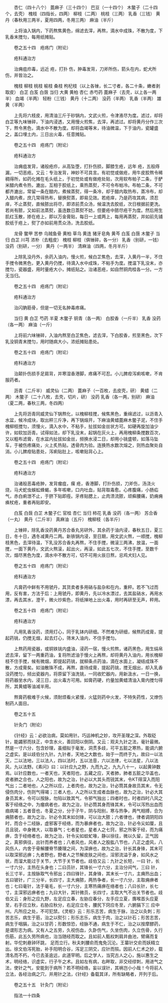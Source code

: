 <!-- { "loadSidebar": true } -->
　　杏仁（四十八个） 蓖麻子（三十四个） 巴豆（一十四个） 木鳖子（二十四个，去壳） 槐枝（四指长，四两） 柳枝（二两） 桃枝（三两） 乳香（三钱） 黄丹（春秋用三两半，夏用四两，冬用三两） 麻油（半斤）

　　上将油入锅内，下药熬焦黄色，绵滤去滓，再熬，滴水中成珠，不散为度，下乳香末搅匀，每用纸摊贴。

　　卷之五十四　疮疡门（附论）

　　疮科通治方

　　治痈疽疖毒，远近 疮，打扑 伤，肿毒发背，刀斧所伤，箭头在内，蛇犬所伤，并皆治之。

　　槐枝 柳枝 桃枝 榆枝 桑枝 枸杞枝（以上各锉，长二寸者，各二十条，嫩者剥取皮） 白芷 白芨 白蔹 当归 大黄 黄柏 杏仁 赤芍药 蓖麻子（去壳，以上各一两半） 血竭（半两） 轻粉（三钱） 黄丹（十二两） 没药（半两） 乳香（半两） 雄黄（半两）

　　上先将六枝皮，用清油三斤于砂锅内，文武火煎，令津液尽为度。滤过，却将白芷等九味锉碎，下油内浸透，又用慢火煎焦，去滓，再滤过。却将黄丹分作三次下，熬令黑色，滴水中不散为度。却将血竭等末，待油微温，下于油内，瓷罐盛之，盖口埋土内，三日出火毒，任意摊贴。

　　卷之五十四　疮疡门（附论）

　　疮科通治方

　　治痈疽发背，诸般疮疖，从高坠堕，打扑伤损，脚膝生疮，远年 疮，五般痔漏，一切恶疮。又云：专治发背，神妙不可具言。有初觉或做疮，用牛皮胶熬令稀稠得所，如药化摊在毛头纸上，于初觉处或有做疮处贴，次用软布帕子二条，于酽米醋内煮令热，漉出，互相于胶纸上，乘热蒸熨，不可令布帕冷。布帕二条，不可都齐漉出，常留一条在醋内，煮候蒸熨，得一条冷，却于醋内取热布，蒸冷布，却入醋内煮，庶几常得热布，替换熨蒸，即易见效。若疮痒，乃是药攻其病，须忍痒，不止蒸熨，直候脓出将尽，即浓前贯众汤，候温洗去胶纸，次日根据前更洗。若尚有脓，又如前法蒸熨，虽连数日蒸熨不妨，但要疮中脓尽疮干为度。然后用生肌红玉散，掺在疮上，即以万金膏贴，每日一上或两上，每用再蒸熨，并如前先铺胶纸于疮上，熨了亦如前用贯众汤，洗去胶纸。

　　龙骨 鳖甲 苦参 乌贼鱼骨 黄柏 草乌 黄连 猪牙皂角 黄芩 白芨 白蔹 木鳖子 当归 白芷 川芎 浓朴（去粗皮） 槐枝 柳枝（俱锉碎，各一分） 乳香（别研，一钱） 没药（别研，一分） 黄丹（一两半） 清麻油（四两，冬月半斤）

　　上除乳没丹外，余药入油内，慢火煎，候白芷焦色，去滓，入黄丹一半，不住手搅令微黑色，更入黄丹仍搅，待滴入水中成珠，不粘手为度。搅温下乳没末，亦搅匀，瓷器盛，用时量疮大小，摊纸贴之。治诸恶疮，如自然铜肉桂各一分。一方无当归。

　　卷之五十四　疮疡门（附论）

　　疮科通治方

　　治闪肭筋骨，但是一切无名肿毒疼痛。

　　当归 黄 白芷 芍药 半夏 木鳖子 铜青（各一两） 白胶香（一斤半） 乳香 没药（各一两） 麻油（一斤）

　　上将前六味锉碎，入油内熬至白芷焦色，滤去滓，下白胶香，煎至黑色，次下乳没铜青末搅匀，用时随病大小，浓纸摊贴患处。

　　卷之五十四　疮疡门（附论）

　　疮科通治方

　　治颠扑伤损手足肩背，并寒湿香港脚，疼痛不可忍。小儿脾疳泻痢咳嗽，不肯服药者。

　　沥青（二斤半） 威灵仙（二两） 蓖麻子（一百枚，去皮壳，研） 黄蜡（二两） 木鳖子（二十八枚，去壳，切片，研） 没药 乳香（各一两，别研） 麻油（夏二两，春秋三两，冬四两）

　　上先将沥青同威灵仙下锅熬化，以槐柳枝搅，候焦黑色，重绵滤过，以沥青入水盆，候冷成块，取出秤三斤净，再下锅熔开，下麻油黄蜡蓖麻木鳖子泥，不住手槐柳枝搅匀，须慢火，滴入水中，不粘手，扯拔如金丝状方可。如硬再旋加油少许，如软加沥青。试得如法，却下乳没末，起锅在灰火上，再用槐柳条搅数百次，又以粗布滤膏，在水盆内扯拔如金丝，频换水浸二日，却用小铫盛顿，如落马坠车，于被伤疼痛处，火上炙热贴，透骨肉为验。连换热水数次熔之，则热血聚处自消。小儿脾疳贴患处，泻痢贴肚上，咳嗽贴背心上。

　　卷之五十四　疮疡门（附论）

　　疮科通治方

　　治诸般恶毒疮肿，发背瘤疽，瘰 疮，香港脚，打扑伤损，刀斧伤，汤浇火烧，马犬蛇虫蜈蚣蜂蝎，多年咳嗽，口内吐血，贴背取毒愈。心疼腹痛，小肠疝气，赤白痢泄不止，于脐下贴即痊。牙疼贴腮上，止肉溃流脓，顽癣腰痛，奶痈痈痪杖疮，重者再贴即安。

　　白芨 白蔹 白芷 木鳖子仁 官桂 杏仁 当归 柿花 乳香 没药（各一两） 苏合香（一丸） 黄丹（二斤半） 真麻油（五斤） 槐柳枝（各半斤）

　　上锉碎，除乳香没药黄丹苏合香丸另研外，其余药于油内浸，春秋五日，夏三日，冬十日，遇冬减黄丹二两。新铁锅内浸，至日期，用文武火熬，一顺搅，槐柳枝黑色，去滓待温，下乳没苏合香丸再熬，不住手搅，微滚三两沸，放温，一面搅，一面下黄丹，文武火熬滚，起出火，再滚，如此五七次，不住手搅，至数千次，烟尽黑色为度，滴水中不散方可，切不可用火辰日熬，忌鸡犬妇人见。

　　卷之五十四　疮疡门（附论）

　　疮科通治方

　　凡膏药中鲜有不用虢丹，其货卖者多用硝与盐杂和在内，重秤。若不飞过而用，反有害，方法于后：上用虢丹，即黄丹，先以冷水漂过，去其盐硝水，再用水漂，再去其水，澄干，微火炒紫色，将纸掸地上出火毒，用时再研至无声，秤用。

　　卷之五十四　疮疡门（附论）

　　疮科通治方

　　凡用乳香没药，须用灯心，同于乳钵内研细。不然难为研细，候熬药成膏，提起药铫，仍搅无烟，起去灯心，筛末入油内，不住手搅匀。

　　上熬药用瓷器，或铜铁铫内盛油，浸药一宿，慢火煎熬，诸药黑色，用生绢帛滤去滓，留下一两重药油，复将所滤油于慢火上再熬，却将黄丹入油内，用长槐柳枝不住手搅，候有微烟，即提起药铫，就柳条点药油，滴在水面上，凝结成珠不散，方成膏矣。如油散珠不成，再熬，直待成膏，提起药铫，搅无烟出，却入乳香没药搅匀，倾出瓷器内，将原留下油洗铫，一同收贮器内，用新汲水，一日一换，将药器坐水内，浸三日，出火毒方可用。如膏药硬，约量加黄蜡清油入膏内搅匀得所，其黄蜡等油减半用。

　　熬膏药极难于火候，须耐烦看火紧慢，火猛则药中火发，不特失药性，又燎伤制药人面目。

　　卷之五十五

　　针灸门（附论）

　　《针经》云：必欲治病，莫如用针。巧运神机之妙，攻开圣理之深。外取砭针，能蠲邪而扶正，中含水火，善回阳以倒阴。又云：观夫九针之法，毫针最微。然是一寸六分，包含妙理，虽细拟于毫发，洞贯多歧，可平五脏之寒热，能调六腑之虚实。是以歧伯分九针。九针者，天地之大数也，始于一而终于九，故曰一以法天，二以法地，三以法人，四以法时，五以法音，六以法律，七以法星，八以法风，九以法野。《素问》曰：以针应九之野，九而九之，九九八十一，以起黄钟数焉。以针应数也，一者天也，天者阳也，五藏之应，天者肺，肺者五脏之华盖也，皮者肺之合也，人之阳也，故为之治，针必以大其头而锐其末，令KT得深入而阳气出；二者地也，人之所以应，上者肉也，故为之治，针必筒其身故员其末，令无侵伤肉分，伤则气得竭；三者人也，人之所以生成者血脉也，故为之治，针必大其身员其末，令可以按脉，勿陷以致其气，令邪气独出；四者时也，时者四时八风之客于经络之中，为瘤病者也，故为之治，针必筒其身而锋其末，令可以泻热出血而痼病竭；五者音也，冬夏之分，分于子午，阴与阳别，寒与热争，两气相搏，合为痈脓者也，故为之治，针必令其末如剑锋，可以治大脓；六者律也，律者调阴阳四时，而合十二经脉，虚邪客于经络，而为暴痹者也，故为之治，针必令尖如厘，且员且锐，中身微大，以取暴气；七者星也，星者人之七窍，邪之所客于经，而为痛痹，含于经络者也，故为之治，针令尖如蚊虻喙，静以徐往，微以久留，正气因之，真邪俱往，出针而养者也；八者风也，风者人之股肱八节也，八正之虚风，八风伤人，内舍于骨解腰脊节腠理之间，为深痹也，故为之治，针长其身锋，其末可以取深邪远痹；九者野也，野者人之节解皮肤之间也，淫邪流溢于身，如风水之状，而溜大能过于关节，大节于关节者也。歧伯又云：九针之长短，一曰 针，长一寸六分，主热在头身也；二曰员针，其锋长一寸六分，主治分间气，三曰 针，长三寸半，主按脉取气令邪出；四曰锋针，其身锋，其末长一寸六，主痈热出血；五曰铍针，广三分半，长四寸，主大痈脓，两热争者，长一寸六分，主取痈痹者也；七曰毫针，法于毫毛，长一寸六分，主寒热痛痹在络者也；八曰长针，长七寸，主深邪远痹者也；九曰大针，其针微员，长四寸，主取大气不出关节者也。歧伯又云：身形之应九野，左足应立春，左胁应春分，左手应立夏，膺喉首头应夏至，右手应立秋，右胁应秋分，右足应立冬，腰尻下窍应冬至，六腑膈下三 应中州。凡所应之处，不可犯禁。《灵枢》云：形乐志苦，病生于脉，治之以灸刺；形苦志乐，病生于筋，治之以熨引；形乐志乐，病生于肉，治之以针石；形苦志苦，病生于咽膈，治之以甘药；形数惊恐，经脉不通，病生于不仁，治之以按摩醪药，是谓形志为病。又有人之五劳，久视伤血，久卧伤气，久坐伤肉，久立伤骨，久行伤筋，此五久劳所病也，治当随经而取之。且如前人甄权刺肩井曲池，臂痛而复射。华佗刺悬钟环跳， 足而立行。秋夫刺腰俞而鬼免沉沦。王纂针交俞而妖精立出。徐文伯泻死胎，补手阳明合谷，泻足三阴交，应针而殒。因前人仁术之妙，载清名而不朽，今已去圣逾远，此道罕明。后之学人，当究古人之心，施以惠生之术，明经络，识虚实，行子午之术。且如左有病，右畔取，非交经缪刺，用进气之法，使针之气，安能到于病所？若不明经络，妄以误针，其祸岂小小哉！今将前人立法，各经治病之穴，并用针之法，《针经》备载其详，所有缺略者，开列于后。

　　卷之五十五　针灸门（附论）

　　指法一十四条

